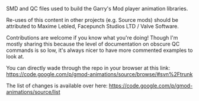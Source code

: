 SMD and QC files used to build the Garry's Mod player animation libraries.

Re-uses of this content in other projects (e.g. Source mods) should be attributed to Maxime Lebled, Facepunch Studios LTD / Valve Software.

Contributions are welcome if you know what you're doing! Though I'm mostly sharing this because the level of documentation on obscure QC commands is so low, it's always nicer to have more commented examples to look at.

You can directly wade through the repo in your browser at this link:
https://code.google.com/p/gmod-animations/source/browse/#svn%2Ftrunk

The list of changes is available over here: https://code.google.com/p/gmod-animations/source/list